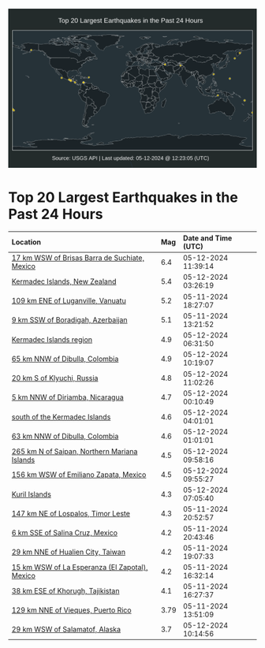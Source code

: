 ![Map](./map.png)

# Top 20 Largest Earthquakes in the Past 24 Hours

| Location | Mag | Date and Time (UTC) |
|:---|:---|:---|
| [17 km WSW of Brisas Barra de Suchiate, Mexico](https://earthquake.usgs.gov/earthquakes/eventpage/us6000my20) | 6.4 | 05-12-2024 11:39:14 |
| [Kermadec Islands, New Zealand](https://earthquake.usgs.gov/earthquakes/eventpage/us6000mxzs) | 5.4 | 05-12-2024 03:26:19 |
| [109 km ENE of Luganville, Vanuatu](https://earthquake.usgs.gov/earthquakes/eventpage/us6000mxys) | 5.2 | 05-11-2024 18:27:07 |
| [9 km SSW of Boradigah, Azerbaijan](https://earthquake.usgs.gov/earthquakes/eventpage/us6000mxyc) | 5.1 | 05-11-2024 13:21:52 |
| [Kermadec Islands region](https://earthquake.usgs.gov/earthquakes/eventpage/us6000my11) | 4.9 | 05-12-2024 06:31:50 |
| [65 km NNW of Dibulla, Colombia](https://earthquake.usgs.gov/earthquakes/eventpage/us6000my1s) | 4.9 | 05-12-2024 10:19:07 |
| [20 km S of Klyuchi, Russia](https://earthquake.usgs.gov/earthquakes/eventpage/us6000my1u) | 4.8 | 05-12-2024 11:02:26 |
| [5 km NNW of Diriamba, Nicaragua](https://earthquake.usgs.gov/earthquakes/eventpage/us6000mxz9) | 4.7 | 05-12-2024 00:10:49 |
| [south of the Kermadec Islands](https://earthquake.usgs.gov/earthquakes/eventpage/us6000my03) | 4.6 | 05-12-2024 04:01:01 |
| [63 km NNW of Dibulla, Colombia](https://earthquake.usgs.gov/earthquakes/eventpage/us6000mxzf) | 4.6 | 05-12-2024 01:01:01 |
| [265 km N of Saipan, Northern Mariana Islands](https://earthquake.usgs.gov/earthquakes/eventpage/us6000my1i) | 4.5 | 05-12-2024 09:58:16 |
| [156 km WSW of Emiliano Zapata, Mexico](https://earthquake.usgs.gov/earthquakes/eventpage/us6000my1g) | 4.5 | 05-12-2024 09:55:27 |
| [Kuril Islands](https://earthquake.usgs.gov/earthquakes/eventpage/us6000my16) | 4.3 | 05-12-2024 07:05:40 |
| [147 km NE of Lospalos, Timor Leste](https://earthquake.usgs.gov/earthquakes/eventpage/us6000mxyy) | 4.3 | 05-11-2024 20:52:57 |
| [6 km SSE of Salina Cruz, Mexico](https://earthquake.usgs.gov/earthquakes/eventpage/us6000mxz0) | 4.2 | 05-11-2024 20:43:46 |
| [29 km NNE of Hualien City, Taiwan](https://earthquake.usgs.gov/earthquakes/eventpage/us6000mxyu) | 4.2 | 05-11-2024 19:07:33 |
| [15 km WSW of La Esperanza (El Zapotal), Mexico](https://earthquake.usgs.gov/earthquakes/eventpage/us6000mxyr) | 4.2 | 05-11-2024 16:32:14 |
| [38 km ESE of Khorugh, Tajikistan](https://earthquake.usgs.gov/earthquakes/eventpage/us6000mxyq) | 4.1 | 05-11-2024 16:27:37 |
| [129 km NNE of Vieques, Puerto Rico](https://earthquake.usgs.gov/earthquakes/eventpage/pr2024132000) | 3.79 | 05-11-2024 13:51:09 |
| [29 km WSW of Salamatof, Alaska](https://earthquake.usgs.gov/earthquakes/eventpage/ak024644im5i) | 3.7 | 05-12-2024 10:14:56 |
